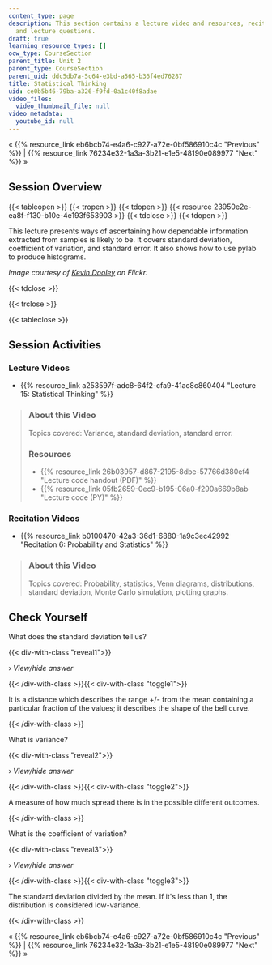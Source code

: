 ```yaml
---
content_type: page
description: This section contains a lecture video and resources, recitation video,
  and lecture questions.
draft: true
learning_resource_types: []
ocw_type: CourseSection
parent_title: Unit 2
parent_type: CourseSection
parent_uid: ddc5db7a-5c64-e3bd-a565-b36f4ed76287
title: Statistical Thinking
uid: ce0b5b46-79ba-a326-f9fd-0a1c40f8adae
video_files:
  video_thumbnail_file: null
video_metadata:
  youtube_id: null
---
```

« {{% resource_link eb6bcb74-e4a6-c927-a72e-0bf586910c4c "Previous" %}} | {{% resource_link 76234e32-1a3a-3b21-e1e5-48190e089977 "Next" %}} »

Session Overview
----------------

{{< tableopen >}}
{{< tropen >}}
{{< tdopen >}}
{{< resource 23950e2e-ea8f-f130-b10e-4e193f653903 >}}
{{< tdclose >}}
{{< tdopen >}}


This lecture presents ways of ascertaining how dependable information extracted from samples is likely to be. It covers standard deviation, coefficient of variation, and standard error. It also shows how to use pylab to produce histograms.

_Image courtesy of [Kevin Dooley](http://www.flickr.com/photos/pagedooley/866975841/) on Flickr._


{{< tdclose >}}

{{< trclose >}}

{{< tableclose >}}

Session Activities
------------------

### Lecture Videos

*   {{% resource_link a253597f-adc8-64f2-cfa9-41ac8c860404 "Lecture 15: Statistical Thinking" %}}

> ### About this Video
> 
> Topics covered: Variance, standard deviation, standard error.
> 
> ### Resources
> 
> *   {{% resource_link 26b03957-d867-2195-8dbe-57766d380ef4 "Lecture code handout (PDF)" %}}
> *   {{% resource_link 05fb2659-0ec9-b195-06a0-f290a669b8ab "Lecture code (PY)" %}}

### Recitation Videos

*   {{% resource_link b0100470-42a3-36d1-6880-1a9c3ec42992 "Recitation 6: Probability and Statistics" %}}

> ### About this Video
> 
> Topics covered: Probability, statistics, Venn diagrams, distributions, standard deviation, Monte Carlo simulation, plotting graphs.

Check Yourself
--------------

What does the standard deviation tell us?

{{< div-with-class "reveal1">}}

› _View/hide answer_

{{< /div-with-class >}}{{< div-with-class "toggle1">}}

It is a distance which describes the range +/- from the mean containing a particular fraction of the values; it describes the shape of the bell curve.

{{< /div-with-class >}}

What is variance?

{{< div-with-class "reveal2">}}

› _View/hide answer_

{{< /div-with-class >}}{{< div-with-class "toggle2">}}

A measure of how much spread there is in the possible different outcomes.

{{< /div-with-class >}}

What is the coefficient of variation?

{{< div-with-class "reveal3">}}

› _View/hide answer_

{{< /div-with-class >}}{{< div-with-class "toggle3">}}

The standard deviation divided by the mean. If it's less than 1, the distribution is considered low-variance.

{{< /div-with-class >}}

« {{% resource_link eb6bcb74-e4a6-c927-a72e-0bf586910c4c "Previous" %}} | {{% resource_link 76234e32-1a3a-3b21-e1e5-48190e089977 "Next" %}} »